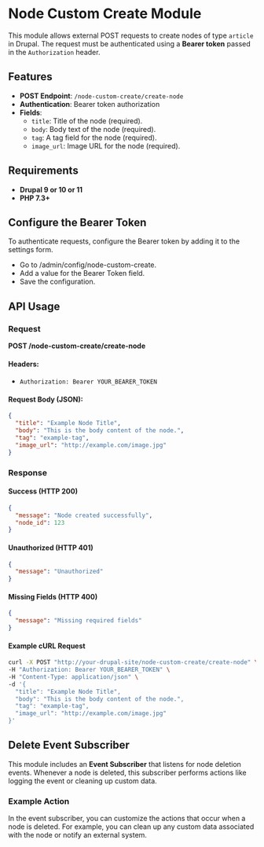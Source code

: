 # Node Custom Create Module

This module allows external POST requests to create nodes of type `article` in Drupal. The request must be authenticated using a **Bearer token** passed in the `Authorization` header.

## Features

- **POST Endpoint**: `/node-custom-create/create-node`
- **Authentication**: Bearer token authorization
- **Fields**:
  - `title`: Title of the node (required).
  - `body`: Body text of the node (required).
  - `tag`: A tag field for the node (required).
  - `image_url`: Image URL for the node (required).

## Requirements

- **Drupal 9 or 10 or 11**
- **PHP 7.3+**

## Configure the Bearer Token
To authenticate requests, configure the Bearer token by adding it
to the settings form.

- Go to /admin/config/node-custom-create.
- Add a value for the Bearer Token field.
- Save the configuration.

## API Usage

### Request

**POST /node-custom-create/create-node**

#### Headers:
- `Authorization: Bearer YOUR_BEARER_TOKEN`

#### Request Body (JSON):
```json
{
  "title": "Example Node Title",
  "body": "This is the body content of the node.",
  "tag": "example-tag",
  "image_url": "http://example.com/image.jpg"
}
```

### Response

#### Success (HTTP 200)
```json
{
  "message": "Node created successfully",
  "node_id": 123
}
```

#### Unauthorized (HTTP 401)
```json
{
  "message": "Unauthorized"
}
```

#### Missing Fields (HTTP 400)
```json
{
  "message": "Missing required fields"
}
```

#### Example cURL Request
```bash
curl -X POST "http://your-drupal-site/node-custom-create/create-node" \
-H "Authorization: Bearer YOUR_BEARER_TOKEN" \
-H "Content-Type: application/json" \
-d '{
  "title": "Example Node Title",
  "body": "This is the body content of the node.",
  "tag": "example-tag",
  "image_url": "http://example.com/image.jpg"
}'
```

## Delete Event Subscriber

This module includes an **Event Subscriber** that listens for node deletion
events. Whenever a node is deleted, this subscriber performs actions like
logging the event or cleaning up custom data.

### Example Action

In the event subscriber, you can customize the actions that occur when a
node is deleted. For example, you can clean up any custom data associated
with the node or notify an external system.

